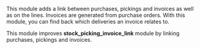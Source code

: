 This module adds a link between purchases, pickings and invoices as well
as on the lines. Invoices are generated from purchase orders. With this
module, you can find back which deliveries an invoice relates to.

This module improves **stock_picking_invoice_link** module by linking
purchases, pickings and invoices.
